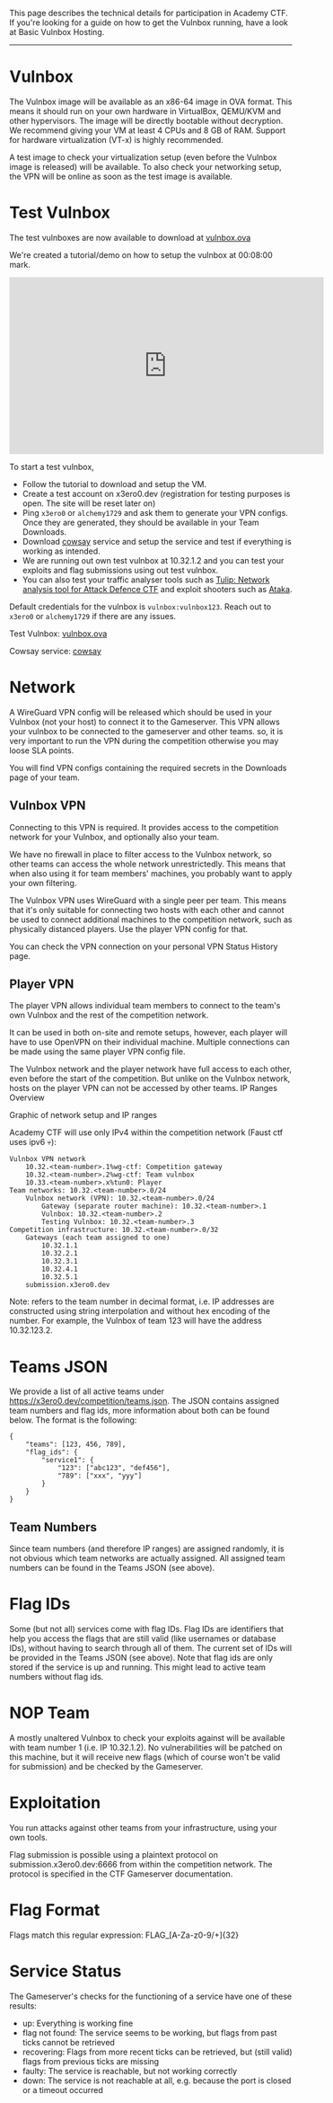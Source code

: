 This page describes the technical details for participation in Academy CTF. If you're looking for a guide on how to get the Vulnbox running, have a look at Basic Vulnbox Hosting.

---
# Vulnbox

The Vulnbox image will be available as an x86-64 image in OVA format. This means it should run on your own hardware in VirtualBox, QEMU/KVM and other hypervisors. The image will be directly bootable without decryption. We recommend giving your VM at least 4 CPUs and 8 GB of RAM. Support for hardware virtualization (VT-x) is highly recommended.

A test image to check your virtualization setup (even before the Vulnbox image is released) will be available. To also check your networking setup, the VPN will be online as soon as the test image is available.

# Test Vulnbox

The test vulnboxes are now available to download at [vulnbox.ova](https://x3ero0.dev/uploads/vulnbox-ubuntu24.04.ova)

We're created a tutorial/demo on how to setup the vulnbox at 00:08:00 mark. 
<iframe width="560" height="315" src="https://www.youtube.com/embed/_yGP5HxubWQ?si=fldlyWK_ljeoPD9P" title="YouTube video player" frameborder="0" allow="accelerometer; autoplay; clipboard-write; encrypted-media; gyroscope; picture-in-picture; web-share" referrerpolicy="strict-origin-when-cross-origin" allowfullscreen></iframe>

To start a test vulnbox, 

- Follow the tutorial to download and setup the VM. 
- Create a test account on x3ero0.dev (registration for testing purposes is open. The site will be reset later on)
- Ping `x3ero0` or `alchemy1729` and ask them to generate your VPN configs. Once they are generated, they should be available in your Team Downloads.
- Download [cowsay](https://x3ero0.dev/uploads/cowsay.tar.gz) service and setup the service and test if everything is working as intended.
- We are running out own test vulnbox at 10.32.1.2 and you can test your exploits and flag submissions using out test vulnbox.
- You can also test your traffic analyser tools such as [Tulip: Network analysis tool for Attack Defence CTF](https://github.com/OpenAttackDefenseTools/tulip) and exploit shooters such as [Ataka](https://github.com/OpenAttackDefenseTools/ataka).

Default credentials for the vulnbox is `vulnbox:vulnbox123`. Reach out to `x3ero0` or `alchemy1729` if there are any issues.

Test Vulnbox: [vulnbox.ova](https://x3ero0.dev/uploads/vulnbox-ubuntu24.04.ova)

Cowsay service: [cowsay](https://x3ero0.dev/uploads/cowsay.tar.gz)

# Network

A WireGuard VPN config will be released which should be used in your Vulnbox (not your host) to connect it to the Gameserver. This VPN allows your vulnbox to be connected to the gameserver and other teams. so, it is very important to run the VPN during the competition otherwise you may loose SLA points.

You will find VPN configs containing the required secrets in the Downloads page of your team. 

## Vulnbox VPN

Connecting to this VPN is required. It provides access to the competition network for your Vulnbox, and optionally also your team.

We have no firewall in place to filter access to the Vulnbox network, so other teams can access the whole network unrestrictedly. This means that when also using it for team members' machines, you probably want to apply your own filtering.

The Vulnbox VPN uses WireGuard with a single peer per team. This means that it's only suitable for connecting two hosts with each other and cannot be used to connect additional machines to the competition network, such as physically distanced players. Use the player VPN config for that.

You can check the VPN connection on your personal VPN Status History page.

## Player VPN

The player VPN allows individual team members to connect to the team's own Vulnbox and the rest of the competition network.

It can be used in both on-site and remote setups, however, each player will have to use OpenVPN on their individual machine. Multiple connections can be made using the same player VPN config file.

The Vulnbox network and the player network have full access to each other, even before the start of the competition. But unlike on the Vulnbox network, hosts on the player VPN can not be accessed by other teams.
IP Ranges Overview

Graphic of network setup and IP ranges

Academy CTF will use only IPv4 within the competition network (Faust ctf uses ipv6 💀):

    Vulnbox VPN network
        10.32.<team-number>.1%wg-ctf: Competition gateway
        10.32.<team-number>.2%wg-ctf: Team vulnbox
        10.33.<team-number>.x%tun0: Player
    Team networks: 10.32.<team-number>.0/24
        Vulnbox network (VPN): 10.32.<team-number>.0/24
            Gateway (separate router machine): 10.32.<team-number>.1
            Vulnbox: 10.32.<team-number>.2
            Testing Vulnbox: 10.32.<team-number>.3
    Competition infrastructure: 10.32.<team-number>.0/32
        Gateways (each team assigned to one)
            10.32.1.1
            10.32.2.1
            10.32.3.1
            10.32.4.1
            10.32.5.1
        submission.x3ero0.dev

Note: <team-number> refers to the team number in decimal format, i.e. IP addresses are constructed using string interpolation and without hex encoding of the number. For example, the Vulnbox of team 123 will have the address 10.32.123.2.

# Teams JSON

We provide a list of all active teams under https://x3ero0.dev/competition/teams.json. The JSON contains assigned team numbers and flag ids, more information about both can be found below. The format is the following:

    {
        "teams": [123, 456, 789],
        "flag_ids": {
            "service1": {
                "123": ["abc123", "def456"],
                "789": ["xxx", "yyy"]
            }
        }
    }

## Team Numbers

Since team numbers (and therefore IP ranges) are assigned randomly, it is not obvious which team networks are actually assigned. All assigned team numbers can be found in the Teams JSON (see above).

# Flag IDs

Some (but not all) services come with flag IDs. Flag IDs are identifiers that help you access the flags that are still valid (like usernames or database IDs), without having to search through all of them. The current set of IDs will be provided in the Teams JSON (see above). Note that flag ids are only stored if the service is up and running. This might lead to active team numbers without flag ids.

# NOP Team

A mostly unaltered Vulnbox to check your exploits against will be available with team number 1 (i.e. IP 10.32.1.2). No vulnerabilities will be patched on this machine, but it will receive new flags (which of course won't be valid for submission) and be checked by the Gameserver.

# Exploitation

You run attacks against other teams from your infrastructure, using your own tools.

Flag submission is possible using a plaintext protocol on submission.x3ero0.dev:6666 from within the competition network. The protocol is specified in the CTF Gameserver documentation.

# Flag Format

Flags match this regular expression: FLAG_[A-Za-z0-9/+]{32}

# Service Status

The Gameserver's checks for the functioning of a service have one of these results:

- up: Everything is working fine
- flag not found: The service seems to be working, but flags from past ticks cannot be retrieved
- recovering: Flags from more recent ticks can be retrieved, but (still valid) flags from previous ticks are missing
- faulty: The service is reachable, but not working correctly
- down: The service is not reachable at all, e.g. because the port is closed or a timeout occurred


